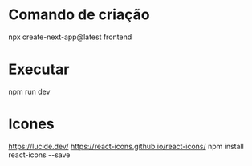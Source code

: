 # Comando de criação

npx create-next-app@latest frontend


# Executar
npm run dev


# Icones
https://lucide.dev/
https://react-icons.github.io/react-icons/
npm install react-icons --save